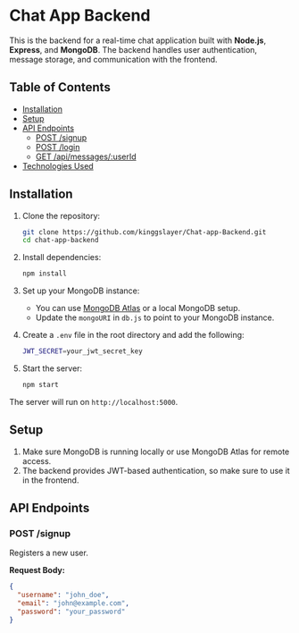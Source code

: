 # Chat App Backend

This is the backend for a real-time chat application built with **Node.js**, **Express**, and **MongoDB**. The backend handles user authentication, message storage, and communication with the frontend.

## Table of Contents
- [Installation](#installation)
- [Setup](#setup)
- [API Endpoints](#api-endpoints)
  - [POST /signup](#post-signup)
  - [POST /login](#post-login)
  - [GET /api/messages/:userId](#get-apimessagesuserid)
- [Technologies Used](#technologies-used)

## Installation

1. Clone the repository:
    ```bash
    git clone https://github.com/kinggslayer/Chat-app-Backend.git
    cd chat-app-backend
    ```

2. Install dependencies:
    ```bash
    npm install
    ```

3. Set up your MongoDB instance:
    - You can use [MongoDB Atlas](https://www.mongodb.com/cloud/atlas) or a local MongoDB setup.
    - Update the `mongoURI` in `db.js` to point to your MongoDB instance.

4. Create a `.env` file in the root directory and add the following:
    ```bash
    JWT_SECRET=your_jwt_secret_key
    ```

5. Start the server:
    ```bash
    npm start
    ```

The server will run on `http://localhost:5000`.

## Setup

1. Make sure MongoDB is running locally or use MongoDB Atlas for remote access.
2. The backend provides JWT-based authentication, so make sure to use it in the frontend.

## API Endpoints

### POST /signup

Registers a new user.

**Request Body:**
```json
{
  "username": "john_doe",
  "email": "john@example.com",
  "password": "your_password"
}
